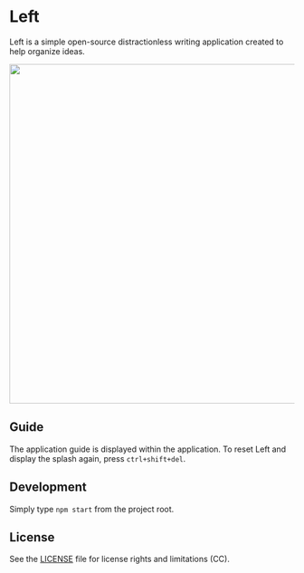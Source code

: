 # Left

Left is a simple open-source distractionless writing application created to help organize ideas. 

<img src='https://raw.githubusercontent.com/hundredrabbits/Left/master/PREVIEW.jpg' width="600"/>

## Guide

The application guide is displayed within the application. To reset Left and display the splash again, press `ctrl+shift+del`.

## Development

Simply type `npm start` from the project root.

## License

See the [LICENSE](LICENSE.md) file for license rights and limitations (CC).
